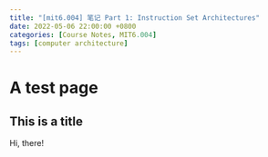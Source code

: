 ```yaml
---
title: "[mit6.004] 笔记 Part 1: Instruction Set Architectures"
date: 2022-05-06 22:00:00 +0800
categories: [Course Notes, MIT6.004]
tags: [computer architecture]
---
```


# A test page
## This is a title

Hi, there!